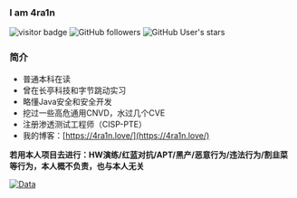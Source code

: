 ### I am 4ra1n
![visitor badge](https://visitor-badge.glitch.me/badge?page_id=4ra1n.4ra1n)
![GitHub followers](https://img.shields.io/github/followers/EmYiQing?style=social)   ![GitHub User's stars](https://img.shields.io/github/stars/EmYiQing?style=social)   
### 简介
- 普通本科在读
- 曾在长亭科技和字节跳动实习
- 略懂Java安全和安全开发
- 挖过一些高危通用CNVD，水过几个CVE
- 注册渗透测试工程师（CISP-PTE）
- 我的博客：[https://4ra1n.love/](https://4ra1n.love/)

**若用本人项目去进行：HW演练/红蓝对抗/APT/黑产/恶意行为/违法行为/割韭菜 等行为，本人概不负责，也与本人无关**

[![Data](https://github-readme-stats.vercel.app/api?username=EmYiQing)]()
